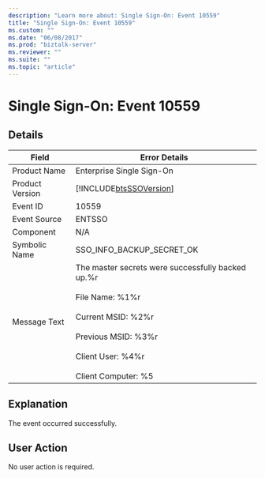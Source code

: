```yaml
---
description: "Learn more about: Single Sign-On: Event 10559"
title: "Single Sign-On: Event 10559"
ms.custom: ""
ms.date: "06/08/2017"
ms.prod: "biztalk-server"
ms.reviewer: ""
ms.suite: ""
ms.topic: "article"
---
```

# Single Sign-On: Event 10559
## Details  
  
| Field | Error Details |
|-----------------|------------------------------------------------------------------------------------------------------------------------------------------------------------------------------------------------------------|
|  Product Name   |                                                                                         Enterprise Single Sign-On                                                                                          |
| Product Version |                                                                         [!INCLUDE[btsSSOVersion](../includes/btsssoversion-md.md)]                                                                         |
|    Event ID     |                                                                                                   10559                                                                                                    |
|  Event Source   |                                                                                                   ENTSSO                                                                                                   |
|    Component    |                                                                                                    N/A                                                                                                     |
|  Symbolic Name  |                                                                                         SSO_INFO_BACKUP_SECRET_OK                                                                                          |
|  Message Text   | The master secrets were successfully backed up.%r<br /><br /> File Name: %1%r<br /><br /> Current MSID: %2%r<br /><br /> Previous MSID: %3%r<br /><br /> Client User: %4%r<br /><br /> Client Computer: %5 |
  
## Explanation  
 The event occurred successfully.  
  
## User Action  
 No user action is required.
